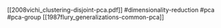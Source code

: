[[2008vichi_clustering-disjoint-pca.pdf]]
#dimensionality-reduction #pca #pca-group
[[1987flury_generalizations-common-pca]]
